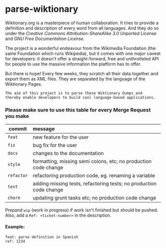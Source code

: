 # parse-wiktionary

Wiktionary.org is a masterpiece of human collaboration. It tries to provide a definition and description of every word from all languages. And they do so under the _Creative Commons Attribution-ShareAlike 3.0 Unported License_ and _GNU Free Documentation License_.

The project is a wonderful endeavour from the Wikimedia Foundation (the same Foundation which runs Wikipedia), but it comes with one major caveat for developers: it doesn't offer a straight-forward, free and unthrotteled API for people to use the massive information the platform has to offer.

But there is hope! Every few weeks, they scratch all their data together and export them as XML files. They are separated by the language of the Wiktionary Pages.

```
The aim of this project is to parse these Wiktionary Dumps and 
thereby enable developers to build cool language-based applications.
```



### Please make sure to use this table for every Merge Request you make
| commit    | message                                                             | 
|-----------|:--------------------------------------------------------------------|
| `feat`    | new feature for the user                                            |
| `fix`     | bug fix for the user                                                |
| `docs`    | changes to the documentation                                        |
| `style`   | formatting, missing semi colons, etc; no production code change     |
| `refactor`| refactoring production code, eg. renaming a variable                |
| `test`    | adding missing tests, refactoring tests; no production code change  |
| `chore`   | updating grunt tasks etc; no production code change                 |

Prepand `wip` (work in progress) if work isn't finished but should be pushed. Also, add a `Ref: <ticket-number>` in the description.

#### Example:
```
feat: parse definition in Spanish
ref: 1234
```
